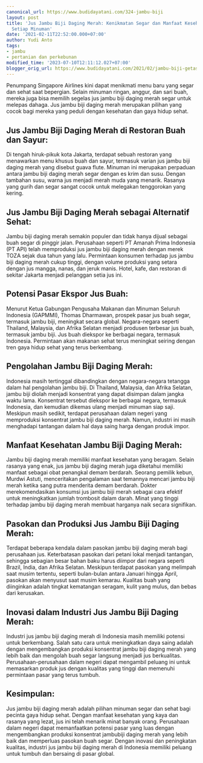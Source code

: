 ```yaml
---
canonical_url: https://www.budidayatani.com/324-jambu-biji
layout: post
title: 'Jus Jambu Biji Daging Merah: Kenikmatan Segar dan Manfaat Kesehatan dalam
  Setiap Minuman'
date: '2021-02-11T22:52:00.000+07:00'
author: Yudi Anto
tags:
- jambu
- pertanian dan perkebunan
modified_time: '2023-07-10T12:11:12.027+07:00'
blogger_orig_url: https://www.budidayatani.com/2021/02/jambu-biji-getas-merah-merengkuh-pasar.html
---
```


<p>Penumpang Singapore Airlines kini dapat menikmati menu baru yang segar dan sehat saat bepergian. Selain minuman ringan, anggur, dan sari buah, mereka juga bisa memilih segelas jus jambu biji daging merah segar untuk melepas dahaga. Jus jambu biji daging merah merupakan pilihan yang cocok bagi mereka yang peduli dengan kesehatan dan gaya hidup sehat.</p><h2>Jus Jambu Biji Daging Merah di Restoran Buah dan Sayur:</h2><p>Di tengah hiruk-pikuk kota Jakarta, terdapat sebuah restoran yang menawarkan menu khusus buah dan sayur, termasuk varian jus jambu biji daging merah yang disebut guava flute. Minuman ini merupakan perpaduan antara jambu biji daging merah segar dengan es krim dan susu. Dengan tambahan susu, warna jus menjadi merah muda yang menarik. Rasanya yang gurih dan segar sangat cocok untuk melegakan tenggorokan yang kering.</p><h2>Jus Jambu Biji Daging Merah sebagai Alternatif Sehat:</h2><p>Jambu biji daging merah semakin populer dan tidak hanya dijual sebagai buah segar di pinggir jalan. Perusahaan seperti PT Amanah Prima Indonesia (PT API) telah memproduksi jus jambu biji daging merah dengan merek TOZA sejak dua tahun yang lalu. Permintaan konsumen terhadap jus jambu biji daging merah cukup tinggi, dengan volume produksi yang setara dengan jus mangga, nanas, dan jeruk manis. Hotel, kafe, dan restoran di sekitar Jakarta menjadi pelanggan setia jus ini.</p><h2>Potensi Pasar Ekspor Jus Buah:</h2><p>Menurut Ketua Gabungan Pengusaha Makanan dan Minuman Seluruh Indonesia (GAPMMI), Thomas Dharmawan, prospek pasar jus buah segar, termasuk jambu biji, meningkat secara global. Negara-negara seperti Thailand, Malaysia, dan Afrika Selatan menjadi produsen terbesar jus buah, termasuk jambu biji. Jus buah diekspor ke berbagai negara, termasuk Indonesia. Permintaan akan makanan sehat terus meningkat seiring dengan tren gaya hidup sehat yang terus berkembang.</p><h2>Pengolahan Jambu Biji Daging Merah:</h2><p>Indonesia masih tertinggal dibandingkan dengan negara-negara tetangga dalam hal pengolahan jambu biji. Di Thailand, Malaysia, dan Afrika Selatan, jambu biji diolah menjadi konsentrat yang dapat disimpan dalam jangka waktu lama. Konsentrat tersebut diekspor ke berbagai negara, termasuk Indonesia, dan kemudian dikemas ulang menjadi minuman siap saji. Meskipun masih sedikit, terdapat perusahaan dalam negeri yang memproduksi konsentrat jambu biji daging merah. Namun, industri ini masih menghadapi tantangan dalam hal daya saing harga dengan produk impor.</p><h2>Manfaat Kesehatan Jambu Biji Daging Merah:</h2><p>Jambu biji daging merah memiliki manfaat kesehatan yang beragam. Selain rasanya yang enak, jus jambu biji daging merah juga diketahui memiliki manfaat sebagai obat penangkal demam berdarah. Seorang pemilik kebun, Murdwi Astuti, menceritakan pengalaman saat temannya mencari jambu biji merah ketika sang putra menderita demam berdarah. Dokter merekomendasikan konsumsi jus jambu biji merah sebagai cara efektif untuk meningkatkan jumlah trombosit dalam darah. Minat yang tinggi terhadap jambu biji daging merah membuat harganya naik secara signifikan.</p><h2>Pasokan dan Produksi Jus Jambu Biji Daging Merah:</h2><p>Terdapat beberapa kendala dalam pasokan jambu biji daging merah bagi perusahaan jus. Keterbatasan pasokan dari petani lokal menjadi tantangan, sehingga sebagian besar bahan baku harus diimpor dari negara seperti Brazil, India, dan Afrika Selatan. Meskipun terdapat pasokan yang melimpah saat musim tertentu, seperti bulan-bulan antara Januari hingga April, pasokan akan menyusut saat musim kemarau. Kualitas buah yang diinginkan adalah tingkat kematangan seragam, kulit yang mulus, dan bebas dari kerusakan.</p><h2>Inovasi dalam Industri Jus Jambu Biji Daging Merah:</h2><p>Industri jus jambu biji daging merah di Indonesia masih memiliki potensi untuk berkembang. Salah satu cara untuk meningkatkan daya saing adalah dengan mengembangkan produksi konsentrat jambu biji daging merah yang lebih baik dan mengolah buah segar langsung menjadi jus berkualitas. Perusahaan-perusahaan dalam negeri dapat mengambil peluang ini untuk memasarkan produk jus dengan kualitas yang tinggi dan memenuhi permintaan pasar yang terus tumbuh.</p><h2>Kesimpulan:</h2><p>Jus jambu biji daging merah adalah pilihan minuman segar dan sehat bagi pecinta gaya hidup sehat. Dengan manfaat kesehatan yang kaya dan rasanya yang lezat, jus ini telah menarik minat banyak orang. Perusahaan dalam negeri dapat memanfaatkan potensi pasar yang luas dengan mengembangkan produksi konsentrat jambubiji daging merah yang lebih baik dan memperluas pasokan buah segar. Dengan inovasi dan peningkatan kualitas, industri jus jambu biji daging merah di Indonesia memiliki peluang untuk tumbuh dan bersaing di pasar global.</p>